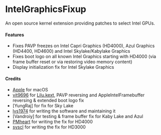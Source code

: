 IntelGraphicsFixup
==================

An open source kernel extension providing patches to select Intel GPUs.

#### Features
- Fixes PAVP freezes on Intel Capri Graphics (HD4000), Azul Graphics (HD4400, HD4600) and Intel Skylake/Kabylake Graphics
- Fixes boot logo on all known Intel Graphics starting with HD4000 (via frame buffer reset or via restoring video memory content)
- Display initialization fix for Intel Skylake Graphics 

#### Credits
- [Apple](https://www.apple.com) for macOS  
- [vit9696](https://github.com/vit9696) for [Lilu.kext](https://github.com/vit9696/Lilu), PAVP reversing and AppleIntelFramebuffer reversing & extended boot logo fix
- [YungRaj] for fix for Sky Lake 
- [lvs1974](https://applelife.ru/members/lvs1974.53809/) for writing the software and maintaining it
- [Vandroiy] for testing & frame buffer fix for Kaby Lake and Azul
- [PMheart](https://github.com/PMheart) for writing the fix for HD4000
- [syscl](https://github.com/syscl) for writing the fix for HD3000
